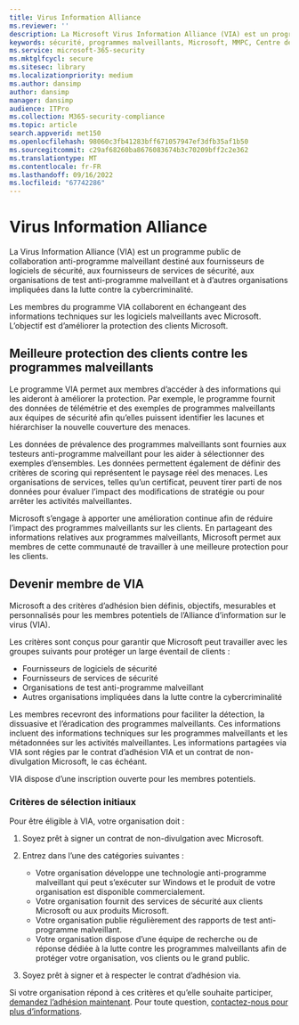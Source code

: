 ```yaml
---
title: Virus Information Alliance
ms.reviewer: ''
description: La Microsoft Virus Information Alliance (VIA) est un programme anti-programme malveillant collaboratif destiné aux organisations qui luttent contre la cybercriminalité.
keywords: sécurité, programmes malveillants, Microsoft, MMPC, Centre de protection Microsoft contre les programmes malveillants, partenaires, partage, exemples, échange de fournisseurs, CSS, alliance, WDSI
ms.service: microsoft-365-security
ms.mktglfcycl: secure
ms.sitesec: library
ms.localizationpriority: medium
ms.author: dansimp
author: dansimp
manager: dansimp
audience: ITPro
ms.collection: M365-security-compliance
ms.topic: article
search.appverid: met150
ms.openlocfilehash: 98060c3fb41283bff671057947ef3dfb35af1b50
ms.sourcegitcommit: c29af68260ba8676083674b3c70209bff2c2e362
ms.translationtype: MT
ms.contentlocale: fr-FR
ms.lasthandoff: 09/16/2022
ms.locfileid: "67742286"
---
```

# <a name="virus-information-alliance"></a>Virus Information Alliance

La Virus Information Alliance (VIA) est un programme public de collaboration anti-programme malveillant destiné aux fournisseurs de logiciels de sécurité, aux fournisseurs de services de sécurité, aux organisations de test anti-programme malveillant et à d’autres organisations impliquées dans la lutte contre la cybercriminalité.

Les membres du programme VIA collaborent en échangeant des informations techniques sur les logiciels malveillants avec Microsoft. L’objectif est d’améliorer la protection des clients Microsoft.

## <a name="better-protection-for-customers-against-malware"></a>Meilleure protection des clients contre les programmes malveillants

Le programme VIA permet aux membres d’accéder à des informations qui les aideront à améliorer la protection. Par exemple, le programme fournit des données de télémétrie et des exemples de programmes malveillants aux équipes de sécurité afin qu’elles puissent identifier les lacunes et hiérarchiser la nouvelle couverture des menaces.

Les données de prévalence des programmes malveillants sont fournies aux testeurs anti-programme malveillant pour les aider à sélectionner des exemples d’ensembles. Les données permettent également de définir des critères de scoring qui représentent le paysage réel des menaces. Les organisations de services, telles qu’un certificat, peuvent tirer parti de nos données pour évaluer l’impact des modifications de stratégie ou pour arrêter les activités malveillantes.

Microsoft s’engage à apporter une amélioration continue afin de réduire l’impact des programmes malveillants sur les clients. En partageant des informations relatives aux programmes malveillants, Microsoft permet aux membres de cette communauté de travailler à une meilleure protection pour les clients.

## <a name="becoming-a-member-of-via"></a>Devenir membre de VIA

Microsoft a des critères d’adhésion bien définis, objectifs, mesurables et personnalisés pour les membres potentiels de l’Alliance d’information sur le virus (VIA).

Les critères sont conçus pour garantir que Microsoft peut travailler avec les groupes suivants pour protéger un large éventail de clients :

- Fournisseurs de logiciels de sécurité
- Fournisseurs de services de sécurité
- Organisations de test anti-programme malveillant
- Autres organisations impliquées dans la lutte contre la cybercriminalité

Les membres recevront des informations pour faciliter la détection, la dissuasive et l’éradication des programmes malveillants. Ces informations incluent des informations techniques sur les programmes malveillants et les métadonnées sur les activités malveillantes. Les informations partagées via VIA sont régies par le contrat d’adhésion VIA et un contrat de non-divulgation Microsoft, le cas échéant.

VIA dispose d’une inscription ouverte pour les membres potentiels.

### <a name="initial-selection-criteria"></a>Critères de sélection initiaux

Pour être éligible à VIA, votre organisation doit :

1. Soyez prêt à signer un contrat de non-divulgation avec Microsoft.

2. Entrez dans l’une des catégories suivantes :

    - Votre organisation développe une technologie anti-programme malveillant qui peut s’exécuter sur Windows et le produit de votre organisation est disponible commercialement.
    - Votre organisation fournit des services de sécurité aux clients Microsoft ou aux produits Microsoft.
    - Votre organisation publie régulièrement des rapports de test anti-programme malveillant.
    - Votre organisation dispose d’une équipe de recherche ou de réponse dédiée à la lutte contre les programmes malveillants afin de protéger votre organisation, vos clients ou le grand public.

3. Soyez prêt à signer et à respecter le contrat d’adhésion via.

Si votre organisation répond à ces critères et qu’elle souhaite participer, [demandez l’adhésion maintenant](https://www.microsoft.com/wdsi/alliances/apply-alliance-membership). Pour toute question, [contactez-nous pour plus d’informations](https://www.microsoft.com/wdsi/alliances/collaboration-inquiry).
